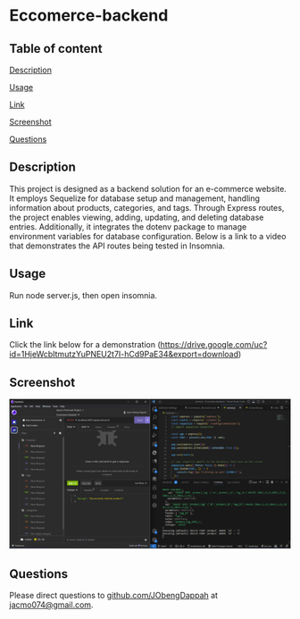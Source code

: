 # Eccomerce-backend

## Table of content

[Description](#description)

[Usage](#usage)

[Link](#link)

[Screenshot](#screenshot)

[Questions](#questions)

## Description

This project is designed as a backend solution for an e-commerce website. It employs Sequelize for database setup and management, handling information about products, categories, and tags. Through Express routes, the project enables viewing, adding, updating, and deleting database entries. Additionally, it integrates the dotenv package to manage environment variables for database configuration. Below is a link to a video that demonstrates the API routes being tested in Insomnia.

## Usage

Run node server.js, then open insomnia.

## Link

Click the link below for a demonstration
(<https://drive.google.com/uc?id=1HjeWcbItmutzYuPNEU2t7I-hCd9PaE34&export=download>)

## Screenshot

![Screenshot One](assets/images/Screenshot%202023-11-15%20155957.png)

## Questions

  Please direct questions to [github.com/JObengDappah](github.com/jObengDappah) at [jacmo074@gmail.com](jacmo074@gmail.com).

